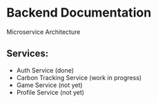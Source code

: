 # Backend Documentation
Microservice Architecture

## Services:
- Auth Service (done)
- Carbon Tracking Service (work in progress)
- Game Service (not yet)
- Profile Service (not yet)
